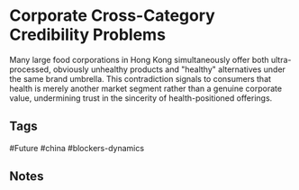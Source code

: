 # Corporate Cross-Category Credibility Problems

Many large food corporations in Hong Kong simultaneously offer both ultra-processed, obviously unhealthy products and "healthy" alternatives under the same brand umbrella. This contradiction signals to consumers that health is merely another market segment rather than a genuine corporate value, undermining trust in the sincerity of health-positioned offerings.

## Tags
#Future #china #blockers-dynamics

## Notes
<!-- Add your notes here -->
